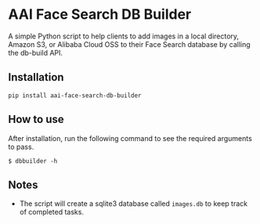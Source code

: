 # AAI Face Search DB Builder
A simple Python script to help clients to add images in a local directory, Amazon S3, or Alibaba Cloud OSS to their Face Search database by calling the db-build API.

## Installation
```
pip install aai-face-search-db-builder
```
## How to use
After installation, run the following command to see the required arguments to pass.
```
$ dbbuilder -h
```

## Notes
* The script will create a sqlite3 database called `images.db` to keep track of completed tasks.